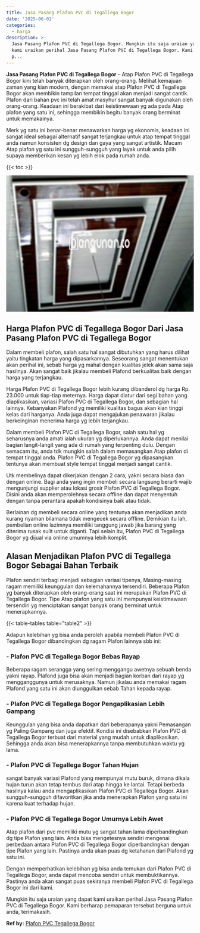 ```yaml
---
title: Jasa Pasang Plafon PVC di Tegallega Bogor
date: '2025-06-01'
categories:
  - harga
description: >-
  Jasa Pasang Plafon PVC di Tegallega Bogor. Mungkin itu saja uraian yang dapat
  kami uraikan perihal Jasa Pasang Plafon PVC di Tegallega Bogor. Kami berharap
  p...
---
```


**Jasa Pasang Plafon PVC di Tegallega Bogor** – Atap Plafon PVC di Tegallega Bogor kini telah banyak diterapkan oleh orang-orang. Melihat kemajuan zaman yang kian modern, dengan memakai atap Plafon PVC di Tegallega Bogor akan membikin tampilan tempat tinggal akan menjadi sangat cantik. Plafon dari bahan pvc ini telah amat masyhur sangat banyak digunakan oleh orang-orang. Keadaan ini berakibat dari keistimewaan yg ada pada Atap plafon yang satu ini, sehingga membikin begitu banyak orang berminat untuk memakainya.

Merk yg satu ini benar-benar menawarkan harga yg ekonomis, keadaan ini sangat ideal sebagai alternatif sangat terjangkau untuk atap tempat tinggal anda namun konsisten dg design dan gaya yang sangat artistik. Macam Atap plafon yg satu ini sungguh-sungguh yang layak untuk anda pilih supaya memberikan kesan yg lebih elok pada rumah anda.

{{< toc >}}

![Jasa Pasang Plafon PVC di Tegallega Bogor](/images/flafond-pvc-murah10.png)

## Harga Plafon PVC di Tegallega Bogor Dari Jasa Pasang Plafon PVC di Tegallega Bogor

Dalam membeli plafon, salah satu hal sangat dibutuhkan yang harus dilihat yaitu tingkatan harga yang dipasarkannya. Seseorang sangat menentukan akan perihal ini, sebab harga yg mahal dengan kualitas jelek akan sama saja hasilnya. Akan sangat baik jikalau membeli Plafond berkualitas baik dengan harga yang terjangkau.

Harga Plafon PVC di Tegallega Bogor lebih kurang dibanderol dg harga Rp. 23.000 untuk tiap-tiap meternya. Harga dapat diatur dari segi bahan yang diaplikasikan, variasi Plafon PVC di Tegallega Bogor, dan sebagian hal lainnya. Kebanyakan Plafond yg memiliki kualitas bagus akan kian tinggi kelas dari harganya. Anda juga dapat mengajukan penawaran jikalau berkeinginan menerima harga yg lebih terjangkau.

Dalam membeli Plafon PVC di Tegallega Bogor, salah satu hal yg seharusnya anda amati ialah ukuran yg diperlukannya. Anda dapat menilai bagian langit-langit yang ada di rumah yang terpenting dulu. Dengan semacam itu, anda tdk mungkin salah dalam memasangkan Atap plafon di tempat tinggal anda. Plafon PVC di Tegallega Bogor yg dipasangkan tentunya akan membuat style tempat tinggal menjadi sangat cantik.

Utk membelinya dapat dikerjakan dengan 2 cara, yakni secara biasa dan dengan online. Bagi anda yang ingin membeli secara langsung berarti wajib mengunjungi supplier atau lokasi grosir Plafon PVC di Tegallega Bogor. Disini anda akan memperolehnya secara offline dan dapat menyentuh dengan tanpa perantara apakah kondisinya baik atau tidak.

Berlainan dg membeli secara online yang tentunya akan menjadikan anda kurang nyaman bilamana tidak mengecek secara offline. Demikian itu lah, pembelian online lazimnya memiliki tanggung jawab jika barang yang diterima rusak sulit untuk diganti. Tapi selain itu, Plafon PVC di Tegallega Bogor yg dijual via online umumnya lebih komplit.

## Alasan Menjadikan Plafon PVC di Tegallega Bogor Sebagai Bahan Terbaik

Plafon sendiri terbagi menjadi sebagian variasi tipenya, Masing-masing ragam memiliki keunggulan dan kelemahannya tersendiri. Beberapa Plafon yg banyak diterapkan oleh orang-orang saat ini merupakan Plafon PVC di Tegallega Bogor. Tipe Atap plafon yang satu ini mempunyai keistimewaan tersendiri yg menciptakan sangat banyak orang berminat untuk menerapkannya.

{{< table-tables table="table2" >}}

Adapun kelebihan yg bisa anda peroleh apabila membeli Plafon PVC di Tegallega Bogor dibandingkan dg ragam Plafon lainnya sbb ini:

### \- Plafon PVC di Tegallega Bogor Bebas Rayap

Beberapa ragam serangga yang sering menggangu awetnya sebuah benda yakni rayap. Plafond juga bisa akan menjadi bagian korban dari rayap yg mengganggunya untuk merusaknya. Namun jikalau anda memakai ragam Plafond yang satu ini akan diunggulkan sebab Tahan kepada rayap.

### \- Plafon PVC di Tegallega Bogor Pengaplikasian Lebih Gampang

Keunggulan yang bisa anda dapatkan dari beberapanya yakni Pemasangan yg Paling Gampang dan juga efektif. Kondisi ini disebabkan Plafon PVC di Tegallega Bogor terbuat dari material yang mudah untuk diaplikasikan. Sehingga anda akan bisa menerapkannya tanpa membutuhkan waktu yg lama.

### \- Plafon PVC di Tegallega Bogor Tahan Hujan

sangat banyak variasi Plafond yang mempunyai mutu buruk, dimana dikala hujan turun akan tetap tembus dari atap hingga ke lantai. Tetapi berbeda hasilnya kalau anda mengaplikasikan Plafon PVC di Tegallega Bogor. Akan sungguh-sungguh difavoritkan jika anda menerapkan Plafon yang satu ini karena kuat terhadap hujan.

### \- Plafon PVC di Tegallega Bogor Umurnya Lebih Awet

Atap plafon dari pvc memiliki mutu yg sangat tahan lama diperbandingkan dg tipe Plafon yang lain. Anda bisa mengetesnya sendiri mengenai perbedaan antara Plafon PVC di Tegallega Bogor diperbandingkan dengan tipe Plafon yang lain. Pastinya anda akan puas dg ketahanan dari Plafond yg satu ini.

Dengan memperhatikan kelebihan yg bisa anda temukan dari Plafon PVC di Tegallega Bogor, anda dapat mencoba sendiri untuk membuktikannya. Pastinya anda akan sangat puas sekiranya membeli Plafon PVC di Tegallega Bogor ini dari kami.

Mungkin itu saja uraian yang dapat kami uraikan perihal Jasa Pasang Plafon PVC di Tegallega Bogor. Kami berharap pemaparan tersebut berguna untuk anda, terimakasih.

**Ref by:** [Plafon PVC Tegallega Bogor](https://id.wikipedia.org/wiki/Plafon)
